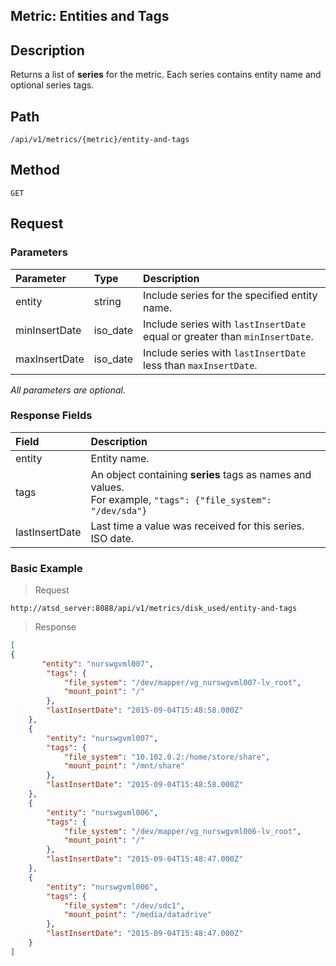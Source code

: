 ## Metric: Entities and Tags

## Description 

Returns a list of **series** for the metric. Each series contains entity name and optional series tags.

## Path

```
/api/v1/metrics/{metric}/entity-and-tags
```

## Method

```
GET 
```

## Request

### Parameters

| **Parameter** |**Type**| **Description** |
|:---|:---|:---|
| entity | string|Include series for the specified entity name. |
|minInsertDate|iso_date|Include series with `lastInsertDate` equal or greater than `minInsertDate`.|
|maxInsertDate|iso_date|Include series with `lastInsertDate` less than `maxInsertDate`.|

_All parameters are optional._

### Response Fields

| **Field** | **Description** |
|:---|:---|
| entity | Entity name.  |
| tags | An object containing **series** tags as names and values.<br>For example, `"tags": {"file_system": "/dev/sda"}` |
|lastInsertDate|Last time a value was received for this series. ISO date.|



### Basic Example

> Request

```
http://atsd_server:8088/api/v1/metrics/disk_used/entity-and-tags
```
> Response

```json
[
{
       "entity": "nurswgvml007",
        "tags": {
            "file_system": "/dev/mapper/vg_nurswgvml007-lv_root",
            "mount_point": "/"
        },
        "lastInsertDate": "2015-09-04T15:48:58.000Z"
    },
    {
        "entity": "nurswgvml007",
        "tags": {
            "file_system": "10.102.0.2:/home/store/share",
            "mount_point": "/mnt/share"
        },
        "lastInsertDate": "2015-09-04T15:48:58.000Z"
    },
    {
        "entity": "nurswgvml006",
        "tags": {
            "file_system": "/dev/mapper/vg_nurswgvml006-lv_root",
            "mount_point": "/"
        },
        "lastInsertDate": "2015-09-04T15:48:47.000Z"
    },
    {
        "entity": "nurswgvml006",
        "tags": {
            "file_system": "/dev/sdc1",
            "mount_point": "/media/datadrive"
        },
        "lastInsertDate": "2015-09-04T15:48:47.000Z"
    }
]
```





